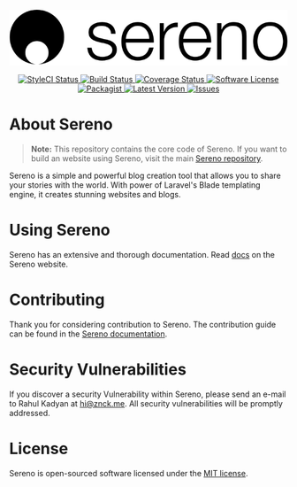 ![](sereno.png)

<p align="center">
  <a href="https://styleci.io/repos/74711201">
    <img src="https://styleci.io/repos/74711201/shield" alt="StyleCI Status" />
  </a>
  <a href="https://circleci.com/gh/znck/sereno-core">
    <img src="https://circleci.com/gh/znck/sereno-core.svg?style=svg" alt="Build Status" />
  </a>
  <a href="https://coveralls.io/github/znck/sereno-core?branch=master">
    <img src="https://coveralls.io/repos/github/znck/sereno-core/badge.svg?branch=master&style=flat-square" alt="Coverage Status" />
  </a>
  <a href="LICENSE">
    <img src="https://img.shields.io/badge/license-MIT-brightgreen.svg?style=flat-square" alt="Software License" />
  </a>
  <a href="https://packagist.org/packages/znck/sereno-core">
    <img src="https://img.shields.io/packagist/v/znck/sereno-core.svg?style=flat-square" alt="Packagist" />
  </a>
  <a href="https://github.com/znck/sereno-core/releases">
    <img src="https://img.shields.io/github/release/znck/sereno-core.svg?style=flat-square" alt="Latest Version" />
  </a>

  <a href="https://github.com/znck/sereno-core/issues">
    <img src="https://img.shields.io/github/issues/znck/sereno-core.svg?style=flat-square" alt="Issues" />
  </a>
</p>


# About Sereno

> **Note:** This repository contains the core code of Sereno.
> If you want to build an website using Sereno, visit the main
> [Sereno repository](https://github.com/znck/sereno).

Sereno is a simple and powerful blog creation tool that allows
you to share your stories with the world. With power of Laravel's
Blade templating engine, it creates stunning websites and blogs.

# Using Sereno

Sereno has an extensive and thorough documentation. Read [docs](http://sereno.in/docs)
on the Sereno website.

# Contributing

Thank you for considering contribution to Sereno. The contribution guide can be
found in the [Sereno documentation](http://sereno.in/docs/contributing).

# Security Vulnerabilities

If you discover a security Vulnerability within Sereno, please send an e-mail to
Rahul Kadyan at hi@znck.me. All security vulnerabilities will be promptly addressed.

# License

Sereno is open-sourced software licensed under the [MIT license](LICENSE.md).
